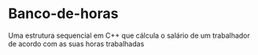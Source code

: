 # Banco-de-horas
Uma estrutura sequencial em C++  que cálcula o salário de um trabalhador de acordo com as suas horas trabalhadas 
